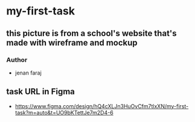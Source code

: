 # my-first-task
## this picture is from a school's website that's made with wireframe and mockup
### Author
- jenan faraj
## task URL in Figma
- https://www.figma.com/design/hQ4cXLJn3HuOvCfm7tlxXN/my-first-task?m=auto&t=UO9bKTettJe7m2D4-6
